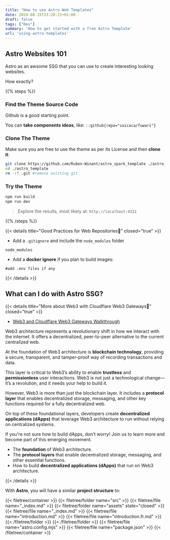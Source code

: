 ```yaml
---
title: "How to use Astro Web Templates"
date: 2024-08-15T23:20:21+01:00
draft: false
tags: ["Dev"]
summary: 'How to get started with a free Astro Template'
url: 'using-astro-templates'
---
```


## Astro Websites 101

Astro as an awsome SSG that you can use to create interesting looking websites.

How exactly?

{{% steps %}}

### Find the Theme Source Code

Github is a good starting point.

You can **take components ideas**, like: `::github{repo="saicaca/fuwari"}`

### Clone The Theme

Make sure you are free to use the theme as per its License and then **clone it**:

```sh
git clone https://github.com/Ruben-Winant/astro_spark_template ./astro_template #it has a cool carousel!
cd ./astro_template
rm -rf .git #remove existing git
```

### Try the Theme

```sh
npm run build
npm run dev
```

> Explore the results, most likely at: `http://localhost:4321`

{{% /steps %}}

{{< details title="Good Practices for Web Repositories📌" closed="true" >}}

* Add a `.gitignore` and include the `node_modules` folder

```
node_modules
```

* Add a **docker ignore** if you plan to build images:

```
#add .env files if any
```

{{< /details >}}


## What can I do with Astro SSG?


{{< details title="More about Web3 with Cloudflare Web3 Gateways📌" closed="true" >}}

* [Web3 and Cloudflare Web3 Gateways Walkthrough](https://www.youtube.com/watch?v=Ws3KBleauMI)

Web3 architecture represents a revolutionary shift in how we interact with the internet. It offers a decentralized, peer-to-peer alternative to the current centralized web.

At the foundation of Web3 architecture is **blockchain technology**, providing a secure, transparent, and tamper-proof way of recording transactions and data. 

This layer is critical to Web3’s ability to enable **trustless** and **permissionless** user interactions. Web3 is not just a technological change—it’s a revolution, and it needs your help to build it.

However, Web3 is more than just the blockchain layer. It includes a **protocol layer** that enables decentralized storage, messaging, and other key functions required for a fully decentralized web.

On top of these foundational layers, developers create **decentralized applications (dApps)** that leverage Web3 architecture to run without relying on centralized systems. 

If you're not sure how to build dApps, don’t worry! Join us to learn more and become part of this emerging movement.

- The **foundation** of Web3 architecture.
- The **protocol layers** that enable decentralized storage, messaging, and other essential functions.
- How to build **decentralized applications (dApps)** that run on Web3 architecture.


{{< /details >}}


With **Astro**, you will have a similar **project structure** to:

{{< filetree/container >}}
  {{< filetree/folder name="src" >}}
    {{< filetree/file name="_index.md" >}}
    {{< filetree/folder name="assets" state="closed" >}}
      {{< filetree/file name="_index.md" >}}
      {{< filetree/file name="introduction.md" >}}
      {{< filetree/file name="introduction.fr.md" >}}
    {{< /filetree/folder >}}
  {{< /filetree/folder >}}
  {{< filetree/file name="astro.config.mjs" >}}
  {{< filetree/file name="package.json" >}}
{{< /filetree/container >}}
